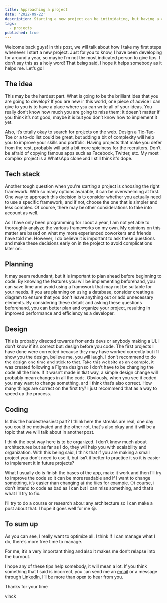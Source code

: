 ```yaml
---
title: Approaching a project
date: '2022-09-22'
description: Starting a new project can be intimidating, but having a clear plan in place, including what to build, tech choices, design, and organization, can set you up for success. Want to take it one step further and achieve even greater success?
tags:
  - projects
published: true
---
```


Welcome back guys! In this post, we will talk about how I take my first steps whenever I start a new project. Just for you to know, I have been developing for around a year, so maybe I’m not the most indicated person to give tips. I don’t say this as a holy word! That being said, I hope it helps somebody as it helps me. Let’s go!

## The idea

This may be the hardest part. What is going to be the brilliant idea that you are going to develop? If you are new in this world, one piece of advice I can give to you is to have a place where you can write all of your ideas. You really don’t know how much you are going to miss them; it doesn’t matter if you think it’s not good, maybe it is but you don’t know how to implement it yet.

Also, it’s totally okay to search for projects on the web. Design a Tic-Tac-Toe or a to-do list could be great, but adding a bit of complexity will help you to improve your skills and portfolio. Having projects that make you defer from the rest, probably will add a bit more spiciness for the recruiters. Don’t be afraid of copying famous apps such as Facebook, Twitter, etc. My most complex project is a WhatsApp clone and I still think it's dope.

## Tech stack

Another tough question when you're starting a project is choosing the right framework. With so many options available, it can be overwhelming at first. One way to approach this decision is to consider whether you actually need to use a specific framework, and if not, choose the one that is simpler and less complex. Of course, there may be other considerations to take into account as well.

As I have only been programming for about a year, I am not yet able to thoroughly analyze the various frameworks on my own. My opinions on this matter are based on what my more experienced coworkers and friends have told me. However, I do believe it is important to ask these questions and make these decisions early on in the project to avoid complications later on.

## Planning

It may seem redundant, but it is important to plan ahead before beginning to code. By knowing the features you will be implementing beforehand, you can save time and avoid using a framework that may not be suitable for your needs. If you are planning on using a database, consider creating a diagram to ensure that you don't leave anything out or add unnecessary elements. By considering these details and asking these questions beforehand, you can better plan and organize your project, resulting in improved performance and efficiency as a developer.

## Design

This is probably directed towards frontends devs or anybody making a UI. I don’t know if it’s correct but: design before you code. The first projects I have done were corrected because they may have worked correctly but if I show you the design, believe me, you will laugh. I don’t recommend to do the design one time and stick to that. Take this website as an example, it was created following a Figma design so I don’t have to be changing the code all the time. If it wasn’t made in that way, a simple design change will probably mean changes in all the code. Obviously, when you see it coded you may want to change something, and I think that’s also correct. How many things are correct on the first try? I just recommend that as a way to speed up the process.

## Coding

Is this the hardest/easiest part? I think here the streaks are real, one day you could be motivated and the other not, that´s also okay and it will be a topic that we will talk about in another post.

I think the best way here is to be organized. I don’t know much about architectures but as far as I do, they will help you with scalability and organization. With this being said, I think that if you are making a small project you don’t need to use it, but isn’t it better to practice it so it is easier to implement it in future projects?

What I usually do is finish the bases of the app, make it work and then I’ll try to improve the code so it can be more readable and if I want to change something, it’s easier than changing all the files for example. Of course, I don’t intend to code as bad as I can but I can miss something, and that’s what I’ll try to fix.

I’ll try to do a course or research about any architecture so I can make a post about that. I hope it goes well for me 😀.

## To sum up

As you can see, I really want to optimize all. I think if I can manage what I do, there’s more free time to manage.

For me, it’s a very important thing and also it makes me don’t relapse into the burnout.

I hope any of these tips help somebody, it will mean a lot. If you think something that I said is incorrect, you can send me an [email](mailto:v.lunaklick@gmail.com) or a message through [LinkedIn](https://www.linkedin.com/in/vlunaklick/), I’ll be more than open to hear from you.

Thanks for your time

vlnck
